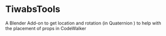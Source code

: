 # TiwabsTools
A Blender Add-on to get location and rotation (in Quaternion ) to help with the placement of props in CodeWalker
